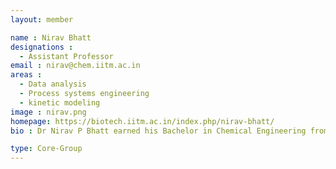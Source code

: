 ```yaml
---
layout: member

name : Nirav Bhatt
designations :
  - Assistant Professor
email : nirav@chem.iitm.ac.in
areas :
  - Data analysis
  - Process systems engineering
  - kinetic modeling
image : nirav.png
homepage: https://biotech.iitm.ac.in/index.php/nirav-bhatt/
bio : Dr Nirav P Bhatt earned his Bachelor in Chemical Engineering from The M S University of Baroda, Masters in Chemical Engineering from IIT Madras, and Docteur es Science (DSc) from EPFL, Switzerland. Currently, He is Assistant Professor with Bio Tech Department in IIT Madras. His research interests include modeling and identification of biological and chemical systems, and machine learning and data analysis of engineering and financial systems.

type: Core-Group
---
```

